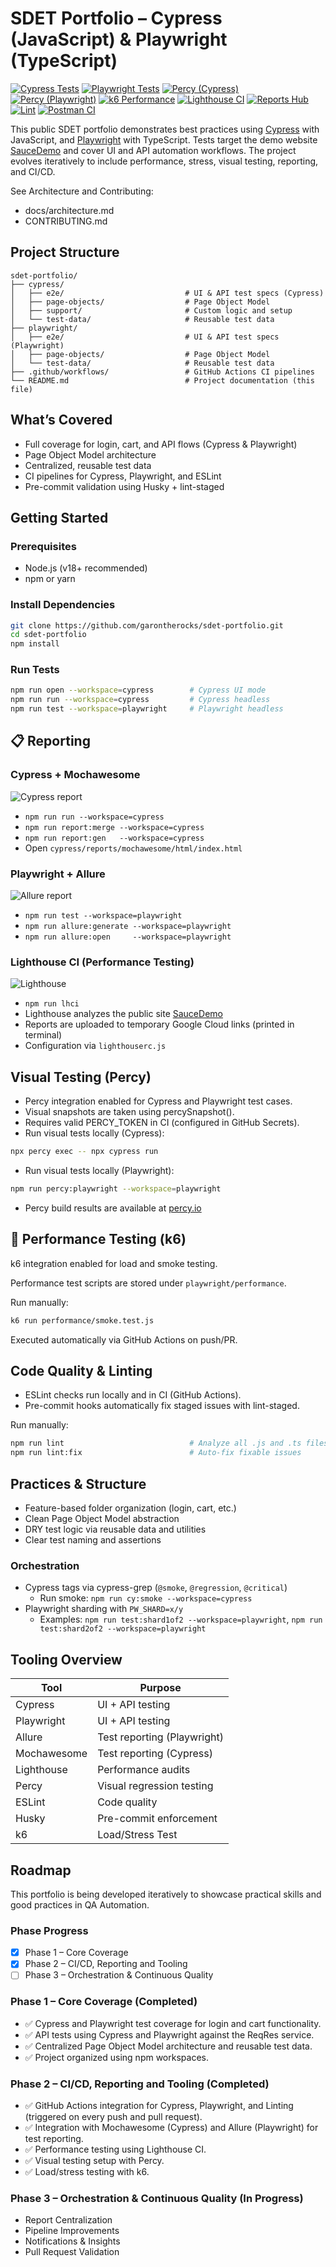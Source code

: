 # SDET Portfolio – Cypress (JavaScript) & Playwright (TypeScript)

[![Cypress Tests](https://github.com/garontherocks/sdet-portfolio/actions/workflows/cypress-tests.yml/badge.svg)](https://github.com/garontherocks/sdet-portfolio/actions/workflows/cypress-tests.yml)
[![Playwright Tests](https://github.com/garontherocks/sdet-portfolio/actions/workflows/playwright-tests.yml/badge.svg)](https://github.com/garontherocks/sdet-portfolio/actions/workflows/playwright-tests.yml)
[![Percy (Cypress)](https://github.com/garontherocks/sdet-portfolio/actions/workflows/percy-cypress.yml/badge.svg)](https://github.com/garontherocks/sdet-portfolio/actions/workflows/percy-cypress.yml)
[![Percy (Playwright)](https://github.com/garontherocks/sdet-portfolio/actions/workflows/percy-playwright.yml/badge.svg)](https://github.com/garontherocks/sdet-portfolio/actions/workflows/percy-playwright.yml)
[![k6 Performance](https://github.com/garontherocks/sdet-portfolio/actions/workflows/perf-k6.yml/badge.svg)](https://github.com/garontherocks/sdet-portfolio/actions/workflows/perf-k6.yml)
[![Lighthouse CI](https://github.com/garontherocks/sdet-portfolio/actions/workflows/lighthouse.yml/badge.svg)](https://github.com/garontherocks/sdet-portfolio/actions/workflows/lighthouse.yml)
[![Reports Hub](https://github.com/garontherocks/sdet-portfolio/actions/workflows/reports-hub.yml/badge.svg)](https://github.com/garontherocks/sdet-portfolio/actions/workflows/reports-hub.yml)
[![Lint](https://github.com/garontherocks/sdet-portfolio/actions/workflows/lint.yml/badge.svg)](https://github.com/garontherocks/sdet-portfolio/actions/workflows/lint.yml)
[![Postman CI](https://github.com/garontherocks/sdet-portfolio/actions/workflows/postman-tests.yml/badge.svg)](https://github.com/garontherocks/sdet-portfolio/actions/workflows/postman-tests.yml)

This public SDET portfolio demonstrates best practices using [Cypress](https://www.cypress.io/) with JavaScript, and [Playwright](https://playwright.dev/) with TypeScript. Tests target the demo website [SauceDemo](https://www.saucedemo.com/) and cover UI and API automation workflows. The project evolves iteratively to include performance, stress, visual testing, reporting, and CI/CD.

See Architecture and Contributing:
- docs/architecture.md
- CONTRIBUTING.md

## Project Structure

```
sdet-portfolio/
├── cypress/
│   ├── e2e/                           # UI & API test specs (Cypress)
│   ├── page-objects/                  # Page Object Model
│   ├── support/                       # Custom logic and setup
│   └── test-data/                     # Reusable test data
├── playwright/
│   ├── e2e/                           # UI & API test specs (Playwright)
│   ├── page-objects/                  # Page Object Model
│   └── test-data/                     # Reusable test data
├── .github/workflows/                 # GitHub Actions CI pipelines
└── README.md                          # Project documentation (this file)
```

## What’s Covered

- Full coverage for login, cart, and API flows (Cypress & Playwright)
- Page Object Model architecture
- Centralized, reusable test data
- CI pipelines for Cypress, Playwright, and ESLint
- Pre-commit validation using Husky + lint-staged

## Getting Started

### Prerequisites

- Node.js (v18+ recommended)
- npm or yarn

### Install Dependencies

```bash
git clone https://github.com/garontherocks/sdet-portfolio.git
cd sdet-portfolio
npm install
```

### Run Tests

```bash
npm run open --workspace=cypress        # Cypress UI mode
npm run run --workspace=cypress         # Cypress headless
npm run test --workspace=playwright     # Playwright headless
```

## 📋 Reporting

### Cypress + Mochawesome
![Cypress report](https://img.shields.io/badge/report-mochawesome-blue)

- `npm run run --workspace=cypress`  
- `npm run report:merge --workspace=cypress`  
- `npm run report:gen   --workspace=cypress`  
- Open `cypress/reports/mochawesome/html/index.html`

### Playwright + Allure
![Allure report](https://img.shields.io/badge/report-allure-red)

- `npm run test --workspace=playwright`  
- `npm run allure:generate --workspace=playwright`  
- `npm run allure:open     --workspace=playwright`  

### Lighthouse CI (Performance Testing)
![Lighthouse](https://img.shields.io/badge/report-lighthouse-yellow)

- `npm run lhci`  
- Lighthouse analyzes the public site [SauceDemo](https://www.saucedemo.com)  
- Reports are uploaded to temporary Google Cloud links (printed in terminal)  
- Configuration via `lighthouserc.js`

## Visual Testing (Percy)

- Percy integration enabled for Cypress and Playwright test cases.
- Visual snapshots are taken using percySnapshot().
- Requires valid PERCY_TOKEN in CI (configured in GitHub Secrets).
- Run visual tests locally (Cypress):

```bash
npx percy exec -- npx cypress run
```

- Run visual tests locally (Playwright):

```bash
npm run percy:playwright --workspace=playwright
```

- Percy build results are available at [percy.io](https://percy.io)

## 🚀 Performance Testing (k6)

k6 integration enabled for load and smoke testing.

Performance test scripts are stored under `playwright/performance`.

Run manually:

```bash
k6 run performance/smoke.test.js
```

Executed automatically via GitHub Actions on push/PR.

## Code Quality & Linting

- ESLint checks run locally and in CI (GitHub Actions).
- Pre-commit hooks automatically fix staged issues with lint-staged.

Run manually:

```bash
npm run lint                            # Analyze all .js and .ts files
npm run lint:fix                        # Auto-fix fixable issues
```

## Practices & Structure

- Feature-based folder organization (login, cart, etc.)
- Clean Page Object Model abstraction
- DRY test logic via reusable data and utilities
- Clear test naming and assertions

### Orchestration
- Cypress tags via cypress-grep (`@smoke`, `@regression`, `@critical`)
  - Run smoke: `npm run cy:smoke --workspace=cypress`
- Playwright sharding with `PW_SHARD=x/y`
  - Examples: `npm run test:shard1of2 --workspace=playwright`, `npm run test:shard2of2 --workspace=playwright`

## Tooling Overview

| Tool        | Purpose                     |
|-------------|-----------------------------|
| Cypress     | UI + API testing            |
| Playwright  | UI + API testing            |
| Allure      | Test reporting (Playwright) |
| Mochawesome | Test reporting (Cypress)    |
| Lighthouse  | Performance audits          |
| Percy       | Visual regression testing   |
| ESLint      | Code quality                |
| Husky       | Pre-commit enforcement      |
| k6          | Load/Stress Test            |

## Roadmap

This portfolio is being developed iteratively to showcase practical skills and good practices in QA Automation.

### Phase Progress

- [x] Phase 1 – Core Coverage
- [x] Phase 2 – CI/CD, Reporting and Tooling
- [ ] Phase 3 – Orchestration & Continuous Quality

### Phase 1 – Core Coverage (Completed)

- ✅ Cypress and Playwright test coverage for login and cart functionality.
- ✅ API tests using Cypress and Playwright against the ReqRes service.
- ✅ Centralized Page Object Model architecture and reusable test data.
- ✅ Project organized using npm workspaces.

### Phase 2 – CI/CD, Reporting and Tooling (Completed)

- ✅ GitHub Actions integration for Cypress, Playwright, and Linting (triggered on every push and pull request).
- ✅ Integration with Mochawesome (Cypress) and Allure (Playwright) for test reporting.
- ✅ Performance testing using Lighthouse CI.
- ✅ Visual testing setup with Percy.
- ✅ Load/stress testing with k6.

### Phase 3 – Orchestration & Continuous Quality (In Progress)

- Report Centralization
- Pipeline Improvements
- Notifications & Insights
- Pull Request Validation

<!-- DUPLICATE CHECKLIST START (hidden to avoid duplication) -->
<!--
#### Phase Details (Checklist)

- Phase 1 – Core Coverage
  - [x] Login and cart UI coverage (Cypress/Playwright)
  - [x] ReqRes API tests (Cypress/Playwright)
  - [x] Page Object Model + shared test data
  - [x] npm workspaces structure

- Phase 2 – CI/CD, Reporting and Tooling
  - [x] GitHub Actions for Cypress, Playwright, ESLint
  - [x] Mochawesome (Cypress) and Allure (Playwright) reports
  - [x] Lighthouse CI performance checks
  - [x] Percy visual testing
  - [x] k6 load/stress tests

- Phase 3 – Orchestration & Continuous Quality
  - [ ] Centralized reports hub (Pages)
  - [ ] Pipeline improvements and gating
  - [ ] Notifications and insights
  - [ ] PR validation checks

## Learning Aids

- Postman examples: `postman/` (collection + environment with variables, pre‑request scripts, and tests). See `postman/README.md`.
- Cypress API tests: `cypress/e2e/api/*.cy.js` (status/body/headers assertions, CRUD basics).
- Microservices event‑driven testing: `docs/microservices/README.md` and example schema `docs/microservices/event-schemas/order.created.schema.json`.
- AWS basics cheat‑sheet: `docs/aws/README.md`.
- Mortgage basics (domain): `docs/domain/mortgage-basics.md`.

## License

MIT

